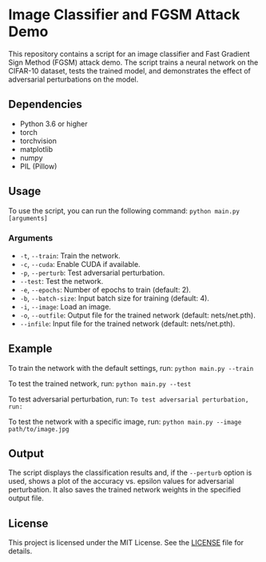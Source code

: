 # Image Classifier and FGSM Attack Demo

This repository contains a script for an image classifier and Fast Gradient Sign Method (FGSM) attack demo. The script trains a neural network on the CIFAR-10 dataset, tests the trained model, and demonstrates the effect of adversarial perturbations on the model.

## Dependencies

- Python 3.6 or higher
- torch
- torchvision
- matplotlib
- numpy
- PIL (Pillow)

## Usage

To use the script, you can run the following command:
`python main.py [arguments]`


### Arguments

- `-t`, `--train`: Train the network.
- `-c`, `--cuda`: Enable CUDA if available.
- `-p`, `--perturb`: Test adversarial perturbation.
- `--test`: Test the network.
- `-e`, `--epochs`: Number of epochs to train (default: 2).
- `-b`, `--batch-size`: Input batch size for training (default: 4).
- `-i`, `--image`: Load an image.
- `-o`, `--outfile`: Output file for the trained network (default: nets/net.pth).
- `--infile`: Input file for the trained network (default: nets/net.pth).

## Example

To train the network with the default settings, run:
`python main.py --train`

To test the trained network, run:
`python main.py --test`

To test adversarial perturbation, run:
`To test adversarial perturbation, run:`

To test the network with a specific image, run:
`python main.py --image path/to/image.jpg`

## Output
The script displays the classification results and, if the `--perturb` option is used, shows a plot of the accuracy vs. epsilon values for adversarial perturbation. It also saves the trained network weights in the specified output file.

## License
This project is licensed under the MIT License. See the [LICENSE](./LICENSE) file for details.
